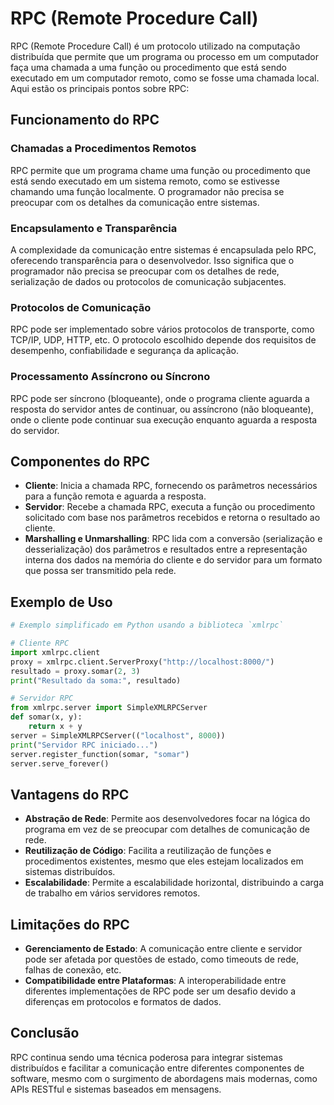 # RPC (Remote Procedure Call)

RPC (Remote Procedure Call) é um protocolo utilizado na computação distribuída que permite que um programa ou processo em um computador faça uma chamada a uma função ou procedimento que está sendo executado em um computador remoto, como se fosse uma chamada local. Aqui estão os principais pontos sobre RPC:

## Funcionamento do RPC

### Chamadas a Procedimentos Remotos

RPC permite que um programa chame uma função ou procedimento que está sendo executado em um sistema remoto, como se estivesse chamando uma função localmente. O programador não precisa se preocupar com os detalhes da comunicação entre sistemas.

### Encapsulamento e Transparência

A complexidade da comunicação entre sistemas é encapsulada pelo RPC, oferecendo transparência para o desenvolvedor. Isso significa que o programador não precisa se preocupar com os detalhes de rede, serialização de dados ou protocolos de comunicação subjacentes.

### Protocolos de Comunicação

RPC pode ser implementado sobre vários protocolos de transporte, como TCP/IP, UDP, HTTP, etc. O protocolo escolhido depende dos requisitos de desempenho, confiabilidade e segurança da aplicação.

### Processamento Assíncrono ou Síncrono

RPC pode ser síncrono (bloqueante), onde o programa cliente aguarda a resposta do servidor antes de continuar, ou assíncrono (não bloqueante), onde o cliente pode continuar sua execução enquanto aguarda a resposta do servidor.

## Componentes do RPC

- **Cliente**: Inicia a chamada RPC, fornecendo os parâmetros necessários para a função remota e aguarda a resposta.
- **Servidor**: Recebe a chamada RPC, executa a função ou procedimento solicitado com base nos parâmetros recebidos e retorna o resultado ao cliente.
- **Marshalling e Unmarshalling**: RPC lida com a conversão (serialização e desserialização) dos parâmetros e resultados entre a representação interna dos dados na memória do cliente e do servidor para um formato que possa ser transmitido pela rede.

## Exemplo de Uso

```python
# Exemplo simplificado em Python usando a biblioteca `xmlrpc`

# Cliente RPC
import xmlrpc.client
proxy = xmlrpc.client.ServerProxy("http://localhost:8000/")
resultado = proxy.somar(2, 3)
print("Resultado da soma:", resultado)

# Servidor RPC
from xmlrpc.server import SimpleXMLRPCServer
def somar(x, y):
    return x + y
server = SimpleXMLRPCServer(("localhost", 8000))
print("Servidor RPC iniciado...")
server.register_function(somar, "somar")
server.serve_forever()
```

## Vantagens do RPC

- **Abstração de Rede**: Permite aos desenvolvedores focar na lógica do programa em vez de se preocupar com detalhes de comunicação de rede.
- **Reutilização de Código**: Facilita a reutilização de funções e procedimentos existentes, mesmo que eles estejam localizados em sistemas distribuídos.
- **Escalabilidade**: Permite a escalabilidade horizontal, distribuindo a carga de trabalho em vários servidores remotos.

## Limitações do RPC

- **Gerenciamento de Estado**: A comunicação entre cliente e servidor pode ser afetada por questões de estado, como timeouts de rede, falhas de conexão, etc.
- **Compatibilidade entre Plataformas**: A interoperabilidade entre diferentes implementações de RPC pode ser um desafio devido a diferenças em protocolos e formatos de dados.

## Conclusão

RPC continua sendo uma técnica poderosa para integrar sistemas distribuídos e facilitar a comunicação entre diferentes componentes de software, mesmo com o surgimento de abordagens mais modernas, como APIs RESTful e sistemas baseados em mensagens.
